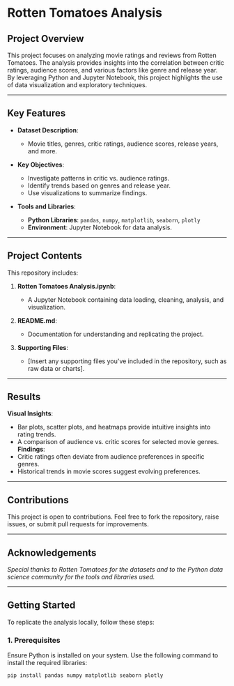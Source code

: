 # **Rotten Tomatoes Analysis**

## **Project Overview**
This project focuses on analyzing movie ratings and reviews from Rotten Tomatoes. The analysis provides insights into the correlation between critic ratings, audience scores, and various factors like genre and release year. By leveraging Python and Jupyter Notebook, this project highlights the use of data visualization and exploratory techniques.

---

## **Key Features**
- **Dataset Description**:
  - Movie titles, genres, critic ratings, audience scores, release years, and more.
  
- **Key Objectives**:
  - Investigate patterns in critic vs. audience ratings.
  - Identify trends based on genres and release year.
  - Use visualizations to summarize findings.

- **Tools and Libraries**:
  - **Python Libraries**: `pandas`, `numpy`, `matplotlib`, `seaborn`, `plotly`
  - **Environment**: Jupyter Notebook for data analysis.

---

## **Project Contents**
This repository includes:
1. **Rotten Tomatoes Analysis.ipynb**:
   - A Jupyter Notebook containing data loading, cleaning, analysis, and visualization.

2. **README.md**:
   - Documentation for understanding and replicating the project.

3. **Supporting Files**:
   - [Insert any supporting files you've included in the repository, such as raw data or charts].

---

## **Results**
**Visual Insights**:
  - Bar plots, scatter plots, and heatmaps provide intuitive insights into rating trends.
  - A comparison of audience vs. critic scores for selected movie genres.
**Findings**:
  - Critic ratings often deviate from audience preferences in specific genres.
  - Historical trends in movie scores suggest evolving preferences.

---

## **Contributions**
This project is open to contributions. Feel free to fork the repository, raise issues, or submit pull requests for improvements.

---

## **Acknowledgements**
_Special thanks to Rotten Tomatoes for the datasets and to the Python data science community for the tools and libraries used._

---

## **Getting Started**
To replicate the analysis locally, follow these steps:

### **1. Prerequisites**
Ensure Python is installed on your system. Use the following command to install the required libraries:
```bash
pip install pandas numpy matplotlib seaborn plotly

